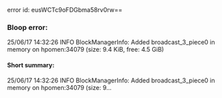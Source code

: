 error id: eusWCTc9oFDGbma58rv0rw==
### Bloop error:

25/06/17 14:32:26 INFO BlockManagerInfo: Added broadcast_3_piece0 in memory on hpomen:34079 (size: 9.4 KiB, free: 4.5 GiB)
#### Short summary: 

25/06/17 14:32:26 INFO BlockManagerInfo: Added broadcast_3_piece0 in memory on hpomen:34079 (size: 9...